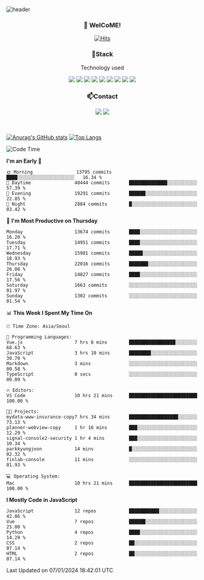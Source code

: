 ![header](https://capsule-render.vercel.app/api?type=waving&color=gradient&height=200&text=Kyungjoon&fontAlign=70&fontAlignY=40&animation=twinkling)

<h3 align="center">👋 WelCoME!</h3>

<div align=center>
  
[![Hits](https://hits.seeyoufarm.com/api/count/incr/badge.svg?url=https%3A%2F%2Fgithub.com%2Fuvula6921&count_bg=%2322BAC9&title_bg=%23827F7F&icon=iconify.svg&icon_color=%2325A27F&title=visits&edge_flat=false)](https://hits.seeyoufarm.com)
  
</div>
<h3 align="center">📌Stack</h3>
<p align="center">Technology used</p>
<div align="center"><img src="https://img.shields.io/badge/HTML5-E34F26?style=flat-square&logo=HTML5&logoColor=white"></img> <img src="https://img.shields.io/badge/CSS3-0A84FF?style=flat-square&logo=CSS3&logoColor=white"></img> <img src="https://img.shields.io/badge/JavaScript-FFCD11?style=flat-square&logo=JavaScript&logoColor=white"></img> <img src="https://img.shields.io/badge/React-00BCF6?style=flat-square&logo=React&logoColor=white"></img> <img src="https://img.shields.io/badge/jQuery-3655FF?style=flat-square&logo=jQuery&logoColor=white"></img> <img src="https://img.shields.io/badge/Ruby-E0115F?style=flat-square&logo=Ruby&logoColor=white"></img> <img src="https://img.shields.io/badge/Python-4B8BBE?style=flat-square&logo=Python&logoColor=white"></img> <img src="https://img.shields.io/badge/Vue-4FC08D?style=flat-square&logo=Vue.js&logoColor=white"></img> <img src="https://img.shields.io/badge/Nuxt-00DC82?style=flat-square&logo=Nuxt.js&logoColor=white"></img></div>

<h3 align="center">📫Contact</h3>
<div align="center"><a href="https://velog.io/@uvula6921/"><img src="https://img.shields.io/badge/Blog-20c997?style=flat-square&logo=V&logoColor=white"/></a> <a href="pkj6921@gmail.com"><img src="https://img.shields.io/badge/Gmail-EA4335?style=flat-square&logo=Gmail&logoColor=white"/></a></div>
<br>
<br>

[![Anurag's GitHub stats](https://github-readme-stats.vercel.app/api?username=uvula6921&hide=stars,issues&show_icons=true&count_private=true&theme=tokyonight)](https://github.com/anuraghazra/github-readme-stats)
[![Top Langs](https://github-readme-stats.vercel.app/api/top-langs/?username=uvula6921&hide=css,jupyter%20notebook,html&exclude_repo=uvula6921,uvula6921.github.io&layout=compact&langs_count=8)](https://github.com/anuraghazra/github-readme-stats)

<!--START_SECTION:waka-->
![Code Time](http://img.shields.io/badge/Code%20Time-2%2C001%20hrs%2045%20mins-blue)

**I'm an Early 🐤** 

```text
🌞 Morning                13795 commits       ████░░░░░░░░░░░░░░░░░░░░░   16.34 % 
🌆 Daytime                48444 commits       ██████████████░░░░░░░░░░░   57.39 % 
🌃 Evening                19291 commits       ██████░░░░░░░░░░░░░░░░░░░   22.85 % 
🌙 Night                  2884 commits        █░░░░░░░░░░░░░░░░░░░░░░░░   03.42 % 
```
📅 **I'm Most Productive on Thursday** 

```text
Monday                   13674 commits       ████░░░░░░░░░░░░░░░░░░░░░   16.20 % 
Tuesday                  14951 commits       ████░░░░░░░░░░░░░░░░░░░░░   17.71 % 
Wednesday                15981 commits       █████░░░░░░░░░░░░░░░░░░░░   18.93 % 
Thursday                 22016 commits       ███████░░░░░░░░░░░░░░░░░░   26.08 % 
Friday                   14827 commits       ████░░░░░░░░░░░░░░░░░░░░░   17.56 % 
Saturday                 1663 commits        ░░░░░░░░░░░░░░░░░░░░░░░░░   01.97 % 
Sunday                   1302 commits        ░░░░░░░░░░░░░░░░░░░░░░░░░   01.54 % 
```


📊 **This Week I Spent My Time On** 

```text
🕑︎ Time Zone: Asia/Seoul

💬 Programming Languages: 
Vue.js                   7 hrs 6 mins        █████████████████░░░░░░░░   68.63 % 
JavaScript               3 hrs 10 mins       ████████░░░░░░░░░░░░░░░░░   30.70 % 
Markdown                 3 mins              ░░░░░░░░░░░░░░░░░░░░░░░░░   00.58 % 
TypeScript               0 secs              ░░░░░░░░░░░░░░░░░░░░░░░░░   00.09 % 

🔥 Editors: 
VS Code                  10 hrs 21 mins      █████████████████████████   100.00 % 

🐱‍💻 Projects: 
mydata-www-insurance-copy7 hrs 34 mins       ██████████████████░░░░░░░   73.13 % 
planner-webview-copy     1 hr 16 mins        ███░░░░░░░░░░░░░░░░░░░░░░   12.29 % 
signal-console2-security 1 hr 4 mins         ███░░░░░░░░░░░░░░░░░░░░░░   10.34 % 
parkkyungjoon            14 mins             █░░░░░░░░░░░░░░░░░░░░░░░░   02.32 % 
finlab-console           11 mins             ░░░░░░░░░░░░░░░░░░░░░░░░░   01.93 % 

💻 Operating System: 
Mac                      10 hrs 21 mins      █████████████████████████   100.00 % 
```

**I Mostly Code in JavaScript** 

```text
JavaScript               12 repos            ███████████░░░░░░░░░░░░░░   42.86 % 
Vue                      7 repos             ██████░░░░░░░░░░░░░░░░░░░   25.00 % 
Python                   4 repos             ████░░░░░░░░░░░░░░░░░░░░░   14.29 % 
CSS                      2 repos             ██░░░░░░░░░░░░░░░░░░░░░░░   07.14 % 
HTML                     2 repos             ██░░░░░░░░░░░░░░░░░░░░░░░   07.14 % 
```




 Last Updated on 07/01/2024 18:42:01 UTC
<!--END_SECTION:waka-->
